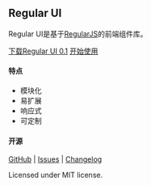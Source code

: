 ## Regular UI

Regular UI是基于[RegularJS][RegularJS]的前端组件库。

<a class="u-btn u-btn-primary u-btn-lg" target="_blank" href="https://github.com/regular-ui/regular-ui-bower/releases/latest">下载Regular UI 0.1</a>
<a class="u-btn u-btn-success u-btn-lg" target="_blank" href="start/start.html">开始使用</a>

#### 特点

- 模块化
- 易扩展
- 响应式
- 可定制

#### 开源

[GitHub][GitHub] | [Issues][Issues] | [Changelog][Changelog]

Licensed under MIT license.



[GitHub]: https://github.com/regular-ui/regular-ui
[Issues]: https://github.com/regular-ui/regular-ui/issues
[Changelog]: https://github.com/regular-ui/regular-ui/blob/master/CHANGELOG.md

[RegularJS]: https://github.com/regularjs/regular
[MCSS]: https://github.com/leeluolee/mcss